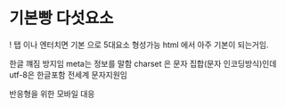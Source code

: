 # 기본빵 다섯요소

! 탭 이나 엔터치면 기본 으로 5대요소 형성가능
html 에서 아주 기본이 되는거임.

<meta charset="UTF-8"> 한글 꺠짐 방지임 meta는 정보를 말함 charset 은 문자 집합(문자 인코딩방식)인데 utf-8은 한글포함 전세계 문자지원임

<meta name="viewport"> 반응형을 위한 모바일 대응

<title> 브라우저 탭 제목 

<link rel="stylesheet"> css 파일을 연결하는건 .js 까지 보통 세개로 나눠서 실무로 한다고함

<link rel="icon"> 즐겨찾기 탭 파비콘 이미지임 보통 주소넣는건 안정성떨어져서 실제 이미지 파일을 폴더에 같이구성함


# 시맨틱 구조 기본 골격 이해하기

<body>
  <header>헤더</header>
  <nav>메뉴</nav>
  <main>
    <section>내용 구역</section>
    <article>독립 콘텐츠</article>
  </main>
  <aside>사이드바</aside>
  <footer>하단 정보</footer>
</body>


위에 헤드는 실제 뇌같이 메인 데이터 정리 같은거고,
아래 몸통부터는 말그대로 눈에 보이는 구조라고 한다.

<header> 이건 상단로고 메뉴 로그인
<nav> 이건 메뉴/링크 묶음
<main> 페이지 핵심내용이고 중복은 x![alt text](image.png)
<section> 의미있는 구간나누는거
<article> 독립적인 컨텐츠 (게시물,뉴스d)
<aside> 부가정보 (광고 사이드바)
<footer> 주소,회사정보,저작권

<div> 이건 자주쓰지마라 div 지옥이라고 한다. 의미없는 구조가될수있다. 레이아웃잡을떄 css 적용하려고 묵을떄 쓰는것

# 텍스트 관련 태그

<h1>~<h6> 제목 <h1>상품 목록</h1> seo 중요  Search Engine Optimization 검색엔진 최적화
<p> 단락 <p>설명글입니다</p>
<span> 인라인 텍스트 조각  <span>강조</span>
<strong> 	굵게 + 중요 의미 <strong>필수</strong>
태그	기능	예시
<h1>~<h6>	제목 (SEO 중요!)	<h1>상품 목록</h1>
<p>	단락	<p>설명글입니다</p>
<span>	인라인 텍스트 조각	<span>강조</span>  그냥 스타일 줄떄 사용
<strong>	굵게 + 중요 의미	<strong>필수</strong> seo 에서도 중요단어로 처리한다고함
<em> 기울임 + 감정 강조 <em>꼭 보세요</em> 
<br> 줄바꿈 텍스트 중간 줄바꿈 <br>

텍스트는 그냥 <div> 하지말고 제목은 h 문단은 p 강조는 strong/em 으로 명확하게 해라
<div class="box">내용</div> 이런건 의미없는 묶음임
<section>
  <h2>공지사항</h2>
  <p>내용입니다</p>
</section>
 이런건 의미있는 묵음. div는 그냥 박스이고 section 은 컨텐츠가 하나의 주제단위일 떄 사용, 실무 규칙은 의미없는 박스는 dic 주제구분은 section 
 
 쓰는 이유는 <strong> 은 검색엔진이 중요한 키워드로 판단 <h1> 문서 주제 타이틀로 검색상위 노출 확률이높음
 그리고 두번쨰로는 시각장애인을 위한 리더기를 생각해보면 중요한건 강조해줌

 # 목록 관련 태그

 <ul> 순서없는 리스트 (동그라미)
 <ol> 순서있는 리스트 (숫자)
 <li> 리스트 아이템

 # 링크 및 이미지

 <a> 링크, target="_blank"는 새탭
 <img> 이미지 삽입, alt 필수

 <img src="logo.png" alt="회사 로고"> alt는 seo 접근성 떄문에 무조건 넣는다. 왜냐면 누군가 검색을 하면 이미지는 텍스트화가 안되서 직접 텍스트화 시켜서 활성화 시키는거임

 # 폼 요소

사용자로부터 데이터를 입력받고 서버로 전송하는 구조 로그인 회원가입 검색 결제 전부 form 이다.

<form action="/login" method="POST">
  <label for="id">아이디</label>
  <input type="text" id="id" name="id">
  <label for="pw">비밀번호</label>
  <input type="password" id="pw" name="pw">
  <button type="submit">로그인</button>
</form>

기본구조임

 <form> 입력데이터를 묶고 서버로 전송 aciotn, method로 어디로 보낼지 결정
 <label> 입력 필드에 대한 설명	for="input의 id"와 연결되면, 클릭 시 input 포커싱됨 (접근성 + UX 향상)
 <input> 사용자로부터 값을 입력받음 type 으로 역할 구분 ( text, password, email, checkbox 등)
 <button> 폼 전송 트리거 type="submit"이면 자동 제출, button이면 JS와 연결

 for="id" 연결 / 버튼은 type="submit"과 button 구분해줘야 함
 label은 무조건 for=id 연결해서 클릭 시 input 포커스 가능하게
 input은 name 속성이 있어야 서버에서 값을 받을 수 있음

 button은 submit이면 자동 전송, button이면 JS로만 동작

 # 추가적으로 실무적인 특수태그

 <meta> seo 뷰포트 설명등 검색노출 모바일 대응
 <link> css 파비콘연결 스타일 아이콘연결 필수
 <script> js 코드연결 기능추가 동작 담당
 <iframe> 외부페이지 삽입 지도 유튜브 외부컨텐츠
 <table> 데이터표 구조 관리자페이지 수치 데이터 출력
input type="checkbox" 체크박스 약관동의 다중선택
input type="radio"  라디오 버튼 하나만 선택할 때
input type="file" 파일 업로드 프로필 사진, 첨부파일
input type="date" 날짜 선택 생일, 일정 등



# html 완벽이해 완료














